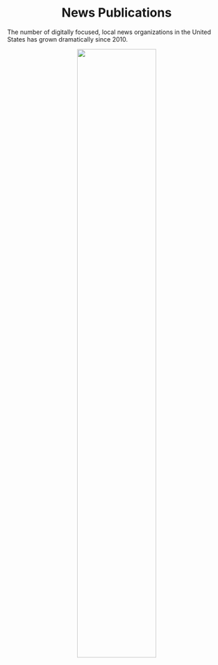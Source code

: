 <h1 align="center"> News Publications </h1>

The number of digitally focused, local news organizations in the United States has grown dramatically since 2010.

<p align="center">
  <img src="https://github.com/nrennie/tidytuesday/blob/main/2022/2022-04-05/20220405.png?raw=true" width="60%">
</p>